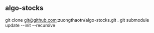 ## algo-stocks

git clone git@github.com:zuongthaotn/algo-stocks.git .
git submodule update --init --recursive